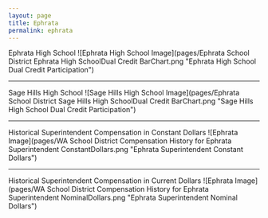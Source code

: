 ```yaml
---
layout: page
title: Ephrata
permalink: ephrata
---
```



Ephrata High School
![Ephrata High School Image](pages/Ephrata School District Ephrata High SchoolDual Credit BarChart.png "Ephrata High School Dual Credit Participation")

___

Sage Hills High School
![Sage Hills High School Image](pages/Ephrata School District Sage Hills High SchoolDual Credit BarChart.png "Sage Hills High School Dual Credit Participation")

___

Historical Superintendent Compensation in Constant Dollars
![Ephrata Image](pages/WA School District Compensation History for Ephrata Superintendent ConstantDollars.png "Ephrata Superintendent Constant Dollars")

___

Historical Superintendent Compensation in Current Dollars
![Ephrata Image](pages/WA School District Compensation History for Ephrata Superintendent NominalDollars.png "Ephrata Superintendent Nominal Dollars")